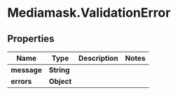 # Mediamask.ValidationError

## Properties

Name | Type | Description | Notes
------------ | ------------- | ------------- | -------------
**message** | **String** |  | 
**errors** | **Object** |  | 


